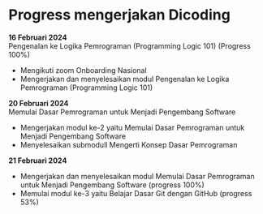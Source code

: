 # Progress mengerjakan Dicoding

**16 Februari 2024**<br>
Pengenalan ke Logika Pemrograman (Programming Logic 101) (Progress 100%)
* Mengikuti zoom Onboarding Nasional
* Mengerjakan dan menyelesaikan modul Pengenalan ke Logika Pemrograman (Programming Logic 101)

**20 Februari 2024**<br>
Memulai Dasar Pemrograman untuk Menjadi Pengembang Software
* Mengerjakan modul ke-2 yaitu Memulai Dasar Pemrograman untuk Menjadi Pengembang Software
* Menyelesaikan submodull Mengerti Konsep Dasar Pemrograman

**21 Februari 2024**<br>
* Mengerjakan dan menyelesaikan modul Memulai Dasar Pemrograman untuk Menjadi Pengembang Software (progress 100%)
* Memulai modul ke-3 yaitu Belajar Dasar Git dengan GitHub (progress 53%)

